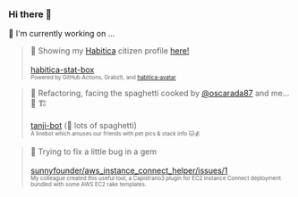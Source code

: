 
### Hi there 👋

<!--
**umbrella-h/umbrella-h** is a ✨ _special_ ✨ repository because its `README.md` (this file) appears on your GitHub profile.

Here are some ideas to get you started:

- 🔭 I’m currently working on ...
- 🌱 I’m currently learning ...
- 👯 I’m looking to collaborate on ...
- 🤔 I’m looking for help with ...
- 💬 Ask me about ...
- 📫 How to reach me: ...
- 😄 Pronouns: ...
- ⚡ Fun fact: ...
-->

🔭  I'm currently working on ...
   > 🥷 Showing my [Habitica](https://github.com/HabitRPG/habitica) citizen profile [here!](https://gist.github.com/umbrella-h/2affbec51aec6050a462cee0b2293e46) \
     \
     [habitica-stat-box](https://github.com/umbrella-h/habitica-stat-box)\
     <sup><sub>Powered by GitHub Actions, GrabzIt, and [habitica-avatar](https://github.com/crookedneighbor/habitica-avatar)<sub></sub>
   
   > 🍝 Refactoring, facing the spaghetti cooked by [@oscarada87](https://github.com/oscarada87) and me...🤦 🏗️ \
     \
     [tanji-bot](https://github.com/oscarada87/tanji-bot) (🚧 lots of spaghetti)\
     <sup><sub>A linebot which amuses our friends with pet pics & stack info 🐱💰<sub></sub>
        
   > 🐞 Trying to fix a little bug in a gem\
     \
     [sunnyfounder/aws_instance_connect_helper/issues/1](https://github.com/sunnyfounder/aws_instance_connect_helper/issues/1)\
     <sup><sup>My colleague created this useful tool, a Capistrano3 plugin for EC2 Instance Connect deployment bundled with some AWS EC2 rake templates.<sub></sub> 
     
